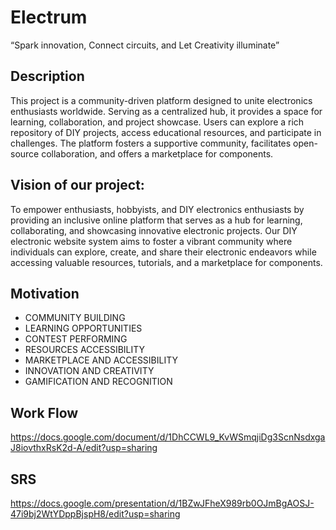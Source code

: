 # Electrum
 “Spark innovation, Connect circuits, and Let Creativity illuminate”

 ## Description 
 This project is a community-driven platform designed to unite electronics enthusiasts worldwide. Serving as a centralized hub, it provides a space for learning, collaboration, and project showcase. Users can explore a rich repository of DIY projects, access educational resources, and participate in challenges. The platform fosters a supportive community, facilitates open-source collaboration, and offers a marketplace for components.

## Vision of our project:
To empower enthusiasts, hobbyists, and DIY electronics enthusiasts by providing an inclusive online platform that serves as a hub for learning, collaborating, and showcasing innovative electronic projects. Our DIY electronic website system aims to foster a vibrant community where individuals can explore, create, and share their electronic endeavors while accessing valuable resources, tutorials, and a marketplace for components.

## Motivation
* COMMUNITY BUILDING
* LEARNING OPPORTUNITIES
* CONTEST PERFORMING
* RESOURCES ACCESSIBILITY
* MARKETPLACE AND ACCESSIBILITY
* INNOVATION AND CREATIVITY
* GAMIFICATION AND RECOGNITION

## Work Flow 
https://docs.google.com/document/d/1DhCCWL9_KvWSmqjiDg3ScnNsdxgaJ8iovthxRsK2d-A/edit?usp=sharing 

## SRS
https://docs.google.com/presentation/d/1BZwJFheX989rb0OJmBgAOSJ-47i9bj2WtYDppBjspH8/edit?usp=sharing 
